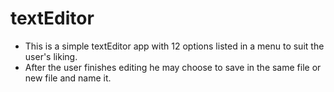 # textEditor

- This is a simple textEditor app with 12 options listed in a menu to suit the user's liking.
- After the user finishes editing he may choose to save in the same file or new file and name it.
